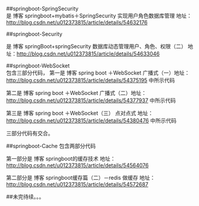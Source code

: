 ##springboot-SpringSecurity  
是  博客 springboot+mybatis＋SpringSecurity 实现用户角色数据库管理   地址：http://blog.csdn.net/u012373815/article/details/54632176

##springboot-Security  

是  博客 springBoot+springSecurity 数据库动态管理用户、角色、权限（二）   地址：http://blog.csdn.net/u012373815/article/details/54633046

##springboot-WebSocket  
包含三部分代码，
第一是  博客 spring boot ＋WebSocket 广播式（一）地址：http://blog.csdn.net/u012373815/article/details/54375195  中所示代码

第二是  博客 spring boot ＋WebSocket 广播式（二）地址：http://blog.csdn.net/u012373815/article/details/54377937   中所示代码
 
第三是  博客 spring boot ＋WebSocket（三） 点对点式 地址： http://blog.csdn.net/u012373815/article/details/54380476  中所示代码

三部分代码有交合。

##springboot-Cache
包含两部分代码

第一部分是 博客 springboot的缓存技术 地址： http://blog.csdn.net/u012373815/article/details/54564076  

第二部分是 博客 springboot缓存篇（二）－redis 做缓存 地址：http://blog.csdn.net/u012373815/article/details/54572687


##未完待续。。。
